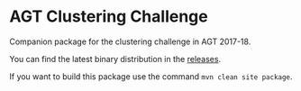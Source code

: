 # AGT Clustering Challenge

Companion package for the clustering challenge in AGT 2017-18.

You can find the latest binary distribution in the
[releases](https://github.com/gstamatelat/agt-clustering-challenge/releases).

If you want to build this package use the command `mvn clean site package`.
